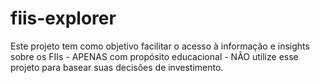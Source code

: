 # fiis-explorer
Este projeto tem como objetivo facilitar o acesso à informação e insights sobre os FIIs - APENAS com propósito educacional - NÃO utilize esse projeto para basear suas decisões de investimento.
